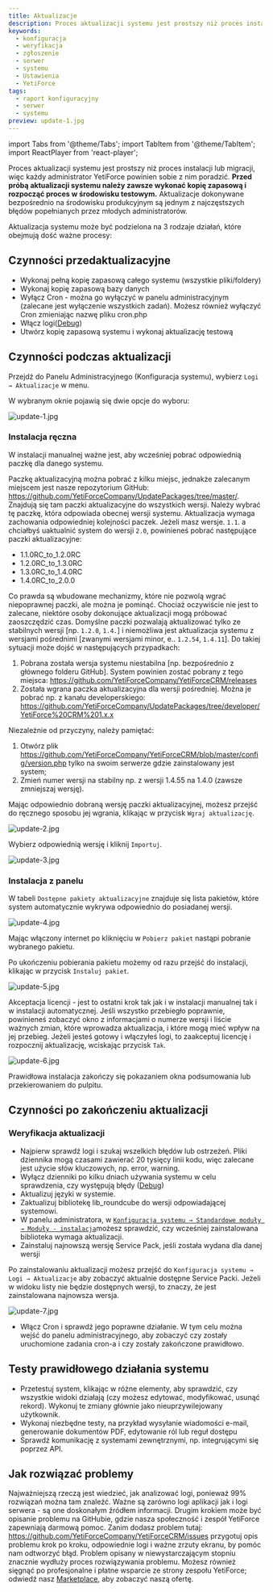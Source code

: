 ```yaml
---
title: Aktualizacje
description: Proces aktualizacji systemu jest prostszy niż proces instalacji lub migracji, więc każdy administrator YetiForce powinien sobie z nim poradzić.
keywords:
  - konfiguracja
  - weryfikacja
  - zgłoszenie
  - serwer
  - systemu
  - Ustawienia
  - YetiForce
tags:
  - raport konfiguracyjny
  - serwer
  - systemu
preview: update-1.jpg
---
```


import Tabs from '@theme/Tabs';
import TabItem from '@theme/TabItem';
import ReactPlayer from 'react-player';

Proces aktualizacji systemu jest prostszy niż proces instalacji lub migracji, więc każdy administrator YetiForce powinien sobie z nim poradzić. **Przed próbą aktualizacji systemu należy zawsze wykonać kopię zapasową i rozpocząć proces w środowisku testowym.** Aktualizacje dokonywane bezpośrednio na środowisku produkcyjnym są jednym z najczęstszych błędów popełnianych przez młodych administratorów.

<Tabs groupId="zhh7fxZ293w">
    <TabItem value="youtube-zhh7fxZ293w" label="🎬 YouTube">
        <ReactPlayer
            url="https://www.youtube.com/watch?v=zhh7fxZ293w"
            width="100%"
            height="500px"
            controls={true}
        />
    </TabItem>
    <TabItem value="yetiforce-zhh7fxZ293w" label="🎥 YetiForce TV">
        <ReactPlayer url="/video/system-update.mp4" width="100%" height="500px" controls={true} />
    </TabItem>
</Tabs>

Aktualizacja systemu może być podzielona na 3 rodzaje działań, które obejmują dość ważne procesy:

## Czynności przedaktualizacyjne

- Wykonaj pełną kopię zapasową całego systemu (wszystkie pliki/foldery)
- Wykonaj kopię zapasową bazy danych
- Wyłącz Cron - można go wyłączyć w panelu administracyjnym (zalecane jest wyłączenie wszystkich zadań). Możesz również wyłączyć Cron zmieniając nazwę pliku cron.php
- Włącz logi([Debug](/developer-guides/debug#summary))
- Utwórz kopię zapasową systemu i wykonaj aktualizację testową

## Czynności podczas aktualizacji

Przejdź do Panelu Administracyjnego (Konfiguracja systemu), wybierz `Logi → Aktualizacje` w menu.

W wybranym oknie pojawią się dwie opcje do wyboru:

![update-1.jpg](update-1.jpg)

### Instalacja ręczna

W instalacji manualnej ważne jest, aby wcześniej pobrać odpowiednią paczkę dla danego systemu.

Paczkę aktualizacyjną można pobrać z kilku miejsc, jednakże zalecanym miejscem jest nasze repozytorium GitHub: https://github.com/YetiForceCompany/UpdatePackages/tree/master/. Znajdują się tam paczki aktualizacyjne do wszystkich wersji. Należy wybrać tę paczkę, która odpowiada obecnej wersji systemu. Aktualizacja wymaga zachowania odpowiedniej kolejności paczek. Jeżeli masz wersje. `1.1`. a chciałbyś uaktualnić system do wersji `2.0`, powinieneś pobrać następujące paczki aktualizacyjne:

- 1.1.0RC_to_1.2.0RC
- 1.2.0RC_to_1.3.0RC
- 1.3.0RC_to_1.4.0RC
- 1.4.0RC_to_2.0.0

Co prawda są wbudowane mechanizmy, które nie pozwolą wgrać niepoprawnej paczki, ale można je pominąć. Chociaż oczywiście nie jest to zalecane, niektóre osoby dokonujące aktualizacji mogą próbować zaoszczędzić czas. Domyślne paczki pozwalają aktualizować tylko ze stabilnych wersji [np. `1.2.0`, `1.4.`] i niemożliwa jest aktualizacja systemu z wersjami pośrednimi [zwanymi wersjami minor, e.. `1.2.54`, `1.4.11`]. Do takiej sytuacji może dojść w następujących przypadkach:

1. Pobrana została wersja systemu niestabilna [np. bezpośrednio z głównego folderu GitHub]. System powinien zostać pobrany z tego miejsca: https://github.com/YetiForceCompany/YetiForceCRM/releases
2. Została wgrana paczka aktualizacyjna dla wersji pośredniej. Można je pobrać np. z kanału developerskiego: https://github.com/YetiForceCompany/UpdatePackages/tree/developer/YetiForce%20CRM%201.x.x

Niezależnie od przyczyny, należy pamiętać:

1. Otwórz plik https://github.com/YetiForceCompany/YetiForceCRM/blob/master/config/version.php tylko na swoim serwerze gdzie zainstalowany jest system;
2. Zmień numer wersji na stabilny np. z wersji 1.4.55 na 1.4.0 (zawsze zmniejszaj wersję).

Mając odpowiednio dobraną wersję paczki aktualizacyjnej, możesz przejść do ręcznego sposobu jej wgrania, klikając w przycisk `Wgraj aktualizację`.

![update-2.jpg](update-2.jpg)

Wybierz odpowiednią wersję i kliknij `Importuj`.

![update-3.jpg](update-3.jpg)

### Instalacja z panelu

W tabeli `Dostępne pakiety aktualizacyjne` znajduje się lista pakietów, które system automatycznie wykrywa odpowiednio do posiadanej wersji.

![update-4.jpg](update-4.jpg)

Mając włączony internet po kliknięciu w `Pobierz pakiet` nastąpi pobranie wybranego pakietu.

Po ukończeniu pobierania pakietu możemy od razu przejść do instalacji, klikając w przycisk `Instaluj pakiet`.

![update-5.jpg](update-5.jpg)

Akceptacja licencji - jest to ostatni krok tak jak i w instalacji manualnej tak i w instalacji automatycznej. Jeśli wszystko przebiegło poprawnie, powinieneś zobaczyć okno z informacjami o numerze wersji i liście ważnych zmian, które wprowadza aktualizacja, i które mogą mieć wpływ na jej przebieg. Jeżeli jesteś gotowy i włączyłeś logi, to zaakceptuj licencję i rozpocznij aktualizację, wciskając przycisk `Tak`.

![update-6.jpg](update-6.jpg)

Prawidłowa instalacja zakończy się pokazaniem okna podsumowania lub przekierowaniem do pulpitu.

## Czynności po zakończeniu aktualizacji

### Weryfikacja aktualizacji

- Najpierw sprawdź logi i szukaj wszelkich błędów lub ostrzeżeń. Pliki dziennika mogą czasami zawierać 20 tysięcy linii kodu, więc zalecane jest użycie słów kluczowych, np. error, warning.
- Wyłącz dzienniki po kilku dniach używania systemu w celu sprawdzenia, czy występują błędy ([Debug](/developer-guides/debug#summary))
- Aktualizuj języki w systemie.
- Zaktualizuj bibliotekę lib_roundcube do wersji odpowiadającej systemowi.
- W panelu administratora, w [`Konfiguracja systemu → Standardowe moduły → Moduły - instalacja`](/administrator-guides/standard-modules/modules-installation/)możesz sprawdzić, czy wcześniej zainstalowana biblioteka wymaga aktualizacji.
- Zainstaluj najnowszą wersję Service Pack, jeśli została wydana dla danej wersji

Po zainstalowaniu aktualizacji możesz przejść do `Konfiguracja systemu → Logi → Aktualizacje` aby zobaczyć aktualnie dostępne Service Packi. Jeżeli w widoku listy nie będzie dostępnych wersji, to znaczy, że jest zainstalowana najnowsza wersja.

![update-7.jpg](update-7.jpg)

- Włącz Cron i sprawdź jego poprawne działanie. W tym celu można wejść do panelu administracyjnego, aby zobaczyć czy zostały uruchomione zadania cron-a i czy zostały zakończone prawidłowo.

## Testy prawidłowego działania systemu

- Przetestuj system, klikając w różne elementy, aby sprawdzić, czy wszystkie widoki działają (czy możesz edytować, modyfikować, usunąć rekord). Wykonuj te zmiany głównie jako nieuprzywilejowany użytkownik.
- Wykonaj niezbędne testy, na przykład wysyłanie wiadomości e-mail, generowanie dokumentów PDF, edytowanie ról lub reguł dostępu
- Sprawdź komunikację z systemami zewnętrznymi, np. integrującymi się poprzez API.

## Jak rozwiązać problemy

Najważniejszą rzeczą jest wiedzieć, jak analizować logi, ponieważ 99% rozwiązań można tam znaleźć. Ważne są zarówno logi aplikacji jak i logi serwera - są one doskonałym źródłem informacji. Drugim krokiem może być opisanie problemu na GitHubie, gdzie nasza społeczność i zespół YetiForce zapewniają darmową pomoc. Zanim dodasz problem tutaj: https://github.com/YetiForceCompany/YetiForceCRM/issues przygotuj opis problemu krok po kroku, odpowiednie logi i ważne zrzuty ekranu, by pomóc nam odtworzyć błąd. Problem opisany w niewystarczającym stopniu znacznie wydłuży proces rozwiązywania problemu. Możesz również sięgnąć po profesjonalne i płatne wsparcie ze strony zespołu YetiForce; odwiedź nasz [Marketplace](https://yetiforce.com/pl/marketplace/wsparcie.html), aby zobaczyć naszą ofertę.
